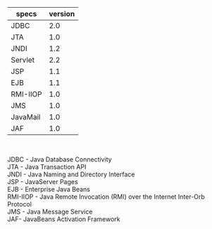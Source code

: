 

| specs 	| version 	| 
|-------	|---------	|
| JDBC  	| 2.0   	|
| JTA   	| 1.0  	|
| JNDI   	| 1.2  	|
| Servlet   	| 2.2  	|
| JSP   	| 1.1  	|
| EJB   	| 1.1  	|
| RMI-IIOP   	| 1.0  	|
| JMS   	| 1.0  	|
| JavaMail   	| 1.0  	|
| JAF   	| 1.0  	|

<br>

JDBC - Java Database Connectivity 
<br>
JTA - Java Transaction API 
<br>
JNDI - Java Naming and Directory Interface 
<br>
JSP - JavaServer Pages 
<br>
EJB - Enterprise Java Beans
<br>
RMI-IIOP - Java Remote Invocation (RMI) over the Internet Inter-Orb Protocol
<br>
JMS - Java Message Service 
<br>
JAF- JavaBeans Activation Framework

